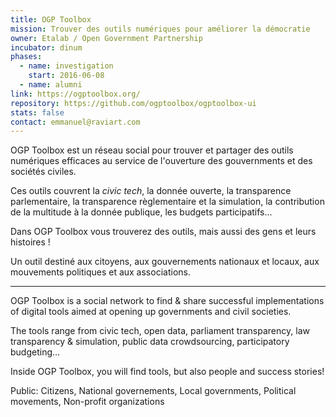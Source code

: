 ```yaml
---
title: OGP Toolbox
mission: Trouver des outils numériques pour améliorer la démocratie
owner: Etalab / Open Government Partnership
incubator: dinum
phases:
  - name: investigation
    start: 2016-06-08
  - name: alumni
link: https://ogptoolbox.org/
repository: https://github.com/ogptoolbox/ogptoolbox-ui
stats: false
contact: emmanuel@raviart.com
---
```


OGP Toolbox est un réseau social pour trouver et partager des outils numériques efficaces au service de l'ouverture des gouvernments et des sociétés civiles.

Ces outils couvrent la <em>civic tech</em>, la donnée ouverte, la transparence parlementaire, la transparence règlementaire et la simulation, la contribution de la multitude à la donnée publique, les budgets participatifs…

Dans OGP Toolbox vous trouverez des outils, mais aussi des gens et leurs histoires !

Un outil destiné aux citoyens, aux gouvernements nationaux et locaux, aux mouvements politiques et aux associations.

---

OGP Toolbox is a social network to find & share successful implementations of digital tools aimed at opening up governments and civil societies.

The tools range from civic tech, open data, parliament transparency, law transparency & simulation, public data crowdsourcing, participatory budgeting…

Inside OGP Toolbox, you will find tools, but also people and success stories!

Public: Citizens, National governements, Local governments, Political movements, Non-profit organizations
